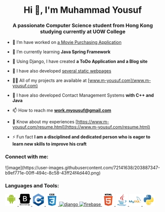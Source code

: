 <h1 align="center">Hi 👋, I'm Muhammad Yousuf</h1>
<h3 align="center">A passionate Computer Science student from Hong Kong studying currently at UOW College</h3>

- 🔭 I’m have worked on [a Movie Purchasing Application](https://www.m-yousuf.com/mobile.html)

- 🌱 I’m currently learning **Java Spring Framework**

- 👯 Using Django, I have created **a ToDo Application and a Blog site**

- 🤝 I have also developed [several static webpages](https://www.m-yousuf.com/staticwebpages.html)

- 👨‍💻 All of my projects are available at [www.m-yousuf.com](www.m-yousuf.com)

- 💬 I have also developed Contact Management Systems **with C++ and Java**

- 📫 How to reach me **work.myousuf@gmail.com**

- 📄 Know about my experiences [https://www.m-yousuf.com/resume.html](https://www.m-yousuf.com/resume.html)

- ⚡ Fun fact **I am a disciplined and dedicated person who is eager to learn new skills to improve his craft**

<h3 align="left">Connect with me:</h3>
![image](https://user-images.githubusercontent.com/72141638/203887347-b9ef771e-00ff-494c-8c58-43ff24f4d440.png)

<p align="left">
</p>

<h3 align="left">Languages and Tools:</h3>
<p align="left"> <a href="https://developer.android.com" target="_blank" rel="noreferrer"> <img src="https://raw.githubusercontent.com/devicons/devicon/master/icons/android/android-original-wordmark.svg" alt="android" width="40" height="40"/> </a> <a href="https://getbootstrap.com" target="_blank" rel="noreferrer"> <img src="https://raw.githubusercontent.com/devicons/devicon/master/icons/bootstrap/bootstrap-plain-wordmark.svg" alt="bootstrap" width="40" height="40"/> </a> <a href="https://www.w3schools.com/cpp/" target="_blank" rel="noreferrer"> <img src="https://raw.githubusercontent.com/devicons/devicon/master/icons/cplusplus/cplusplus-original.svg" alt="cplusplus" width="40" height="40"/> </a> <a href="https://www.w3schools.com/css/" target="_blank" rel="noreferrer"> <img src="https://raw.githubusercontent.com/devicons/devicon/master/icons/css3/css3-original-wordmark.svg" alt="css3" width="40" height="40"/> </a> <a href="https://www.djangoproject.com/" target="_blank" rel="noreferrer"> <img src="https://cdn.worldvectorlogo.com/logos/django.svg" alt="django" width="40" height="40"/> </a> <a href="https://firebase.google.com/" target="_blank" rel="noreferrer"> <img src="https://www.vectorlogo.zone/logos/firebase/firebase-icon.svg" alt="firebase" width="40" height="40"/> </a> <a href="https://www.w3.org/html/" target="_blank" rel="noreferrer"> <img src="https://raw.githubusercontent.com/devicons/devicon/master/icons/html5/html5-original-wordmark.svg" alt="html5" width="40" height="40"/> </a> <a href="https://www.java.com" target="_blank" rel="noreferrer"> <img src="https://raw.githubusercontent.com/devicons/devicon/master/icons/java/java-original.svg" alt="java" width="40" height="40"/> </a> <a href="https://www.mysql.com/" target="_blank" rel="noreferrer"> <img src="https://raw.githubusercontent.com/devicons/devicon/master/icons/mysql/mysql-original-wordmark.svg" alt="mysql" width="40" height="40"/> </a> <a href="https://www.python.org" target="_blank" rel="noreferrer"> <img src="https://raw.githubusercontent.com/devicons/devicon/master/icons/python/python-original.svg" alt="python" width="40" height="40"/> </a> </p>
